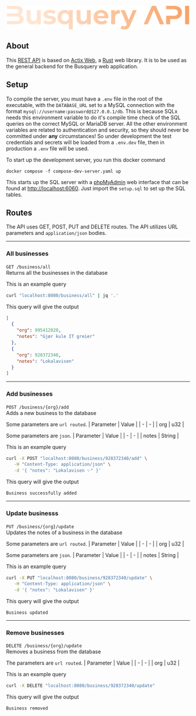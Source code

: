 <p align="center">
    <img src="../wiki/busquery-api.svg" width="500">
</p>

## About

This [REST API](https://restfulapi.net/) is based on
[Actix Web](https://actix.rs/), a [Rust](https://www.rust-lang.org/)
web library. It is to be used as the general backend for the Busquery
web application.   

## Setup

To compile the server, you must have a `.env` file in the root of the
executable, with the `DATABASE_URL` set to a MySQL connection with
the format `mysql://username:password@127.0.0.1/db`. This is because
SQLx needs this environment variable to do it's compile time check of
the SQL queries on the correct MySQL or MariaDB server. All the other
environment variables are related to authentication and security, so
they should never be committed under __any__ circumstances! So under
development the test credentials and secrets will be loaded from a
`.env.dev` file, then in production a `.env` file will be used.   

To start up the development server, you run this docker command
```shell
docker compose -f compose-dev-server.yaml up
```

This starts up the SQL server with a
[phpMyAdmin](https://www.phpmyadmin.net/) web interface that can be
found at [http://localhost:6060](http://localhost:6060). Just import the
`setup.sql` to set up the SQL tables.   

## Routes

The API uses GET, POST, PUT and DELETE routes. The API utilizes URL
parameters and `application/json` bodies.   

---
### All businesses
`GET /business/all`   
Returns all the businesses in the database
<br>

This is an example query
```sh
curl "localhost:8080/business/all" | jq '.'
```

This query will give the output
```json
[
  {
    "org": 995412020,
    "notes": "Gjør kule IT greier"
  },
  {
    "org": 928372340,
    "notes": "Lokalavisen"
  }
]
```

---
### Add businesses
`POST /business/{org}/add`   
Adds a new business to the database
<br>

Some parameters are `url routed`.
| Parameter | Value |
| - | - |
| org | u32 |

Some parameters are `json`.
| Parameter | Value |
| - | - |
| notes | String |

This is an example query
```sh
curl -X POST "localhost:8080/business/928372340/add" \
   -H "Content-Type: application/json" \
   -d '{ "notes": "Lokalavisen ✨" }'
```

This query will give the output
```
Business successfully added
```

---
### Update businesss
`PUT /business/{org}/update`   
Updates the notes of a business in the database
<br>

Some parameters are `url routed`.
| Parameter | Value |
| - | - |
| org | u32 |

Some parameters are `json`.
| Parameter | Value |
| - | - |
| notes | String |

This is an example query
```sh
curl -X PUT "localhost:8080/business/928372340/update" \
   -H "Content-Type: application/json" \
   -d '{ "notes": "Lokalavisen" }'
```

This query will give the output
```
Business updated
```

---
### Remove businesses
`DELETE /business/{org}/update`   
Removes a business from the database
<br>

The parameters are `url routed`.
| Parameter | Value |
| - | - |
| org | u32 |

This is an example query
```sh
curl -X DELETE "localhost:8080/business/928372340/update"
```

This query will give the output
```
Business removed
```